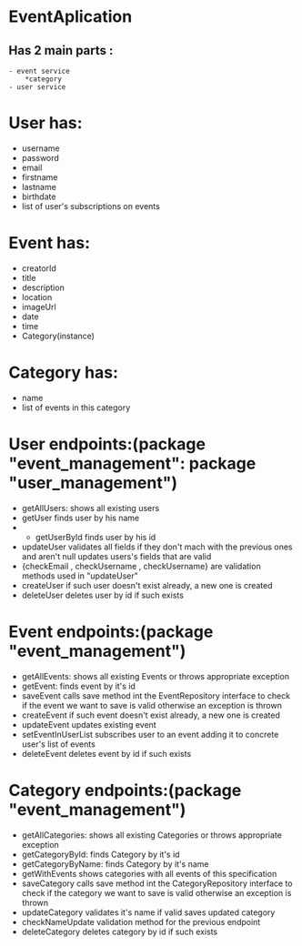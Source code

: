 # EventAplication


## Has 2 main parts :
    - event service
        *category
    - user service

# User has:
- username
- password
- email
- firstname
- lastname
- birthdate
- list of user's subscriptions on events

# Event has:
- creatorId
- title
- description
- location
- imageUrl
- date
- time
- Category(instance)

# Category has:
- name
- list of events in this category

# User endpoints:(package "event_management": package "user_management")
- getAllUsers:
  shows all existing users 
- getUser
  finds user by his name
- - getUserById
    finds user by his id
- updateUser
   validates all fields if they don't mach with the previous ones and aren't null
   updates users's fields that are valid
- {checkEmail ,
   checkUsername ,
   checkUsername} are validation methods used in "updateUser"
- createUser
  if such user doesn't exist already, a new one is created  
- deleteUser
   deletes user by id if such exists

# Event endpoints:(package "event_management")
- getAllEvents:
  shows all existing Events or throws appropriate exception
- getEvent:
  finds event by it's id
- saveEvent
  calls save method int the EventRepository interface to check if the event we want to save is valid otherwise an exception is thrown
- createEvent
  if such event doesn't exist already, a new one is created
- updateEvent
   updates existing event
- setEventInUserList
  subscribes user to an event adding it to concrete user's list of events
- deleteEvent
  deletes event by id if such exists

# Category endpoints:(package "event_management")
- getAllCategories:
  shows all existing Categories or throws appropriate exception
- getCategoryById:
  finds Category by it's id
- getCategoryByName:
  finds Category by it's name
- getWithEvents
  shows categories with all events of this specification 
- saveCategory
  calls save method int the CategoryRepository interface to check if the category we want to save is valid otherwise an exception is thrown
- updateCategory
  validates it's name
  if valid saves updated category
- checkNameUpdate
  validation method for the previous endpoint
- deleteCategory
  deletes category by id if such exists
